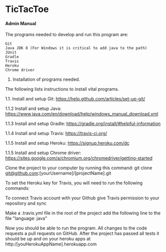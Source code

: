 TicTacToe
=========

#### Admin Manual

The programs needed to develop and run this program are:

	Git
	Java JDK 8 (For Windows it is critical to add java to the path)
	JUnit
	Gradle
	Travis
	Heroku
	Chrome driver

1. Installation of programs needed.

The following lists instructions to install vital programs.

1.1. Install and setup Git: https://help.github.com/articles/set-up-git/

1.1.2 Install and setup Java: https://www.java.com/en/download/help/windows_manual_download.xml

1.1.3 Install and setup Gradle: https://gradle.org/install/#helpful-information

1.1.4 Install and setup Travis: https://travis-ci.org/

1.1.5 Install and setup Heroku: https://signup.heroku.com/dc

1.1.5 Install and setup Chrome driver: https://sites.google.com/a/chromium.org/chromedriver/getting-started

Clone the project to your computer by running this command: git clone git@github.com:[yourUsername]/[projectName].git

To set the Heroku key for Travis, you will need to run the following commands:

To connect Travis account with your Github give Travis permission to your repository and sync

Make a .travis.yml file in the root of the project add the following line to the file "language: java"

Now you should be able to run the program. All changes to the code requests a pull requests on GitHub.
After the project has passed all tests it should be up and on your heroku apps at http:/[youHerokuAppName].herokuapp.com